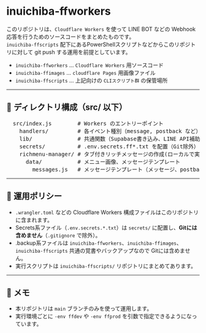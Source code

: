 # inuichiba-ffworkers

このリポジトリは、`Cloudflare Workers` を使って LINE BOT などの Webhook 応答を行うためのソースコードをまとめたものです。  
`inuichiba-ffscripts` 配下にあるPowerShellスクリプトなどからこのリポジトリに対して git push する運用を前提としています。
- `inuichiba-ffworkers` … `Cloudflare Workers` 用ソースコード
- `inuichiba-ffimages`  … `cloudflare Pages` 用画像ファイル
- `inuichiba-ffscripts` … 上記向けの `CLIスクリプト群` の保管場所 

---

## 📁 ディレクトリ構成（src/ 以下）
<pre>
  src/index.js        # Workers のエントリーポイント
    handlers/         # 各イベント種別（message, postback など）に応じた処理本体
    lib/              # 共通関数（Supabase書き込み、LINE API補助など）
    secrets/          # .env.secrets.ff*.txt を配置（Git除外）
    richmenu-manager/ # タブ付きリッチメッセージの作成(ローカルで実施)
      data/           # メニュー画像、メッセージテンプレート
        messages.js   # メッセージテンプレート（メッセージ、postback対応付け、絵文字など）
</pre>

---

## 📌 運用ポリシー

- `.wrangler.toml` などの Cloudflare Workers 構成ファイルはこのリポジトリに含まれます。
- Secrets系ファイル（`.env.secrets.*.txt`）は `secrets/` に配置し、**Gitには含めません**（`.gitignore` で除外）。
- .backup系ファイルは `inuichiba-ffworkers`、`inuichiba-ffimages`、`inuichiba-ffscripts` 共通の覚書やバックアップなので Gitには含めません。
- 実行スクリプトは `inuichiba-ffscripts/` リポジトリにまとめてあります。

---

## 📝 メモ

- 本リポジトリは `main` ブランチのみを使って運用します。
- 実行環境ごとに `-env ffdev` や `-env ffprod` を引数で指定できるようになっています。


